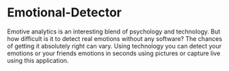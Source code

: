 # Emotional-Detector
Emotive analytics is an interesting blend of psychology and technology. But how difficult is it to detect real emotions without any software? The chances of getting it absolutely right can vary.   Using technology you can detect your emotions or your friends emotions in seconds using pictures or capture live using this application.  
